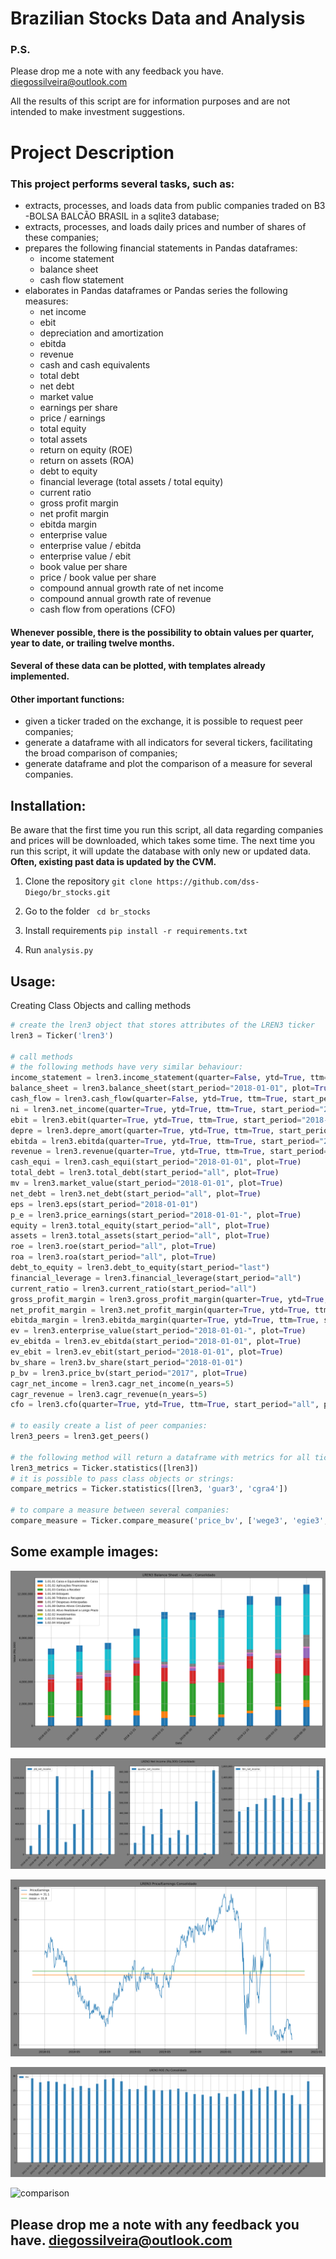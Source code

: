 # Brazilian Stocks Data and Analysis
### P.S.
Please drop me a note with any feedback you have.
diegossilveira@outlook.com

All the results of this script are for information purposes and are not intended to make investment suggestions.

# Project Description

### This project performs several tasks, such as:
* extracts, processes, and loads data from public companies traded on B3 -BOLSA BALCÃO BRASIL in a sqlite3 database;
* extracts, processes, and loads daily prices and number of shares of these companies;
* prepares the following financial statements in Pandas dataframes:
  * income statement
  * balance sheet
  * cash flow statement
* elaborates in Pandas dataframes or Pandas series the following measures:
  * net income
  * ebit
  * depreciation and amortization
  * ebitda
  * revenue
  * cash and cash equivalents
  * total debt
  * net debt
  * market value
  * earnings per share
  * price / earnings
  * total equity
  * total assets
  * return on equity (ROE)
  * return on assets (ROA)
  * debt to equity
  * financial leverage (total assets / total equity)
  * current ratio
  * gross profit margin
  * net profit margin
  * ebitda margin
  * enterprise value
  * enterprise value / ebitda
  * enterprise value / ebit
  * book value per share
  * price / book value per share
  * compound annual growth rate of net income
  * compound annual growth rate of revenue
  * cash flow from operations (CFO)
 
#### Whenever possible, there is the possibility to obtain values per quarter, year to date, or trailing twelve months.
#### Several of these data can be plotted, with templates already implemented.
#### Other important functions:
* given a ticker traded on the exchange, it is possible to request peer companies;
* generate a dataframe with all indicators for several tickers, facilitating the broad comparison of companies;
* generate dataframe and plot the comparison of a measure for several companies.

## Installation:
Be aware that the first time you run this script, all data regarding companies and prices will be downloaded, which takes some time. The next time you run this script, it will update the database with only new or updated data. **Often, existing past data is updated by the CVM.**

1. Clone the repository `git clone https://github.com/dss-Diego/br_stocks.git`

2. Go to the folder ` cd br_stocks`

3. Install requirements `pip install -r requirements.txt`

4. Run `analysis.py`

## Usage:

Creating Class Objects and calling methods

```python
# create the lren3 object that stores attributes of the LREN3 ticker
lren3 = Ticker('lren3')

# call methods 
# the following methods have very similar behaviour:
income_statement = lren3.income_statement(quarter=False, ytd=True, ttm=False, start_period='2018-01-01')
balance_sheet = lren3.balance_sheet(start_period="2018-01-01", plot=True)
cash_flow = lren3.cash_flow(quarter=False, ytd=True, ttm=True, start_period="2018-01-01")
ni = lren3.net_income(quarter=True, ytd=True, ttm=True, start_period="2018", plot=True)
ebit = lren3.ebit(quarter=True, ytd=True, ttm=True, start_period="2018-01-01", plot=True)
depre = lren3.depre_amort(quarter=True, ytd=True, ttm=True, start_period="2018-01-01", plot=True)
ebitda = lren3.ebitda(quarter=True, ytd=True, ttm=True, start_period="2018-01-01", plot=True)
revenue = lren3.revenue(quarter=True, ytd=True, ttm=True, start_period="2018-01-01", plot=True)
cash_equi = lren3.cash_equi(start_period="2018-01-01", plot=True)
total_debt = lren3.total_debt(start_period="all", plot=True)
mv = lren3.market_value(start_period="2018-01-01", plot=True)
net_debt = lren3.net_debt(start_period="all", plot=True)
eps = lren3.eps(start_period="2018-01-01")
p_e = lren3.price_earnings(start_period="2018-01-01-", plot=True)
equity = lren3.total_equity(start_period="all", plot=True)
assets = lren3.total_assets(start_period="all", plot=True)
roe = lren3.roe(start_period="all", plot=True)
roa = lren3.roa(start_period="all", plot=True)
debt_to_equity = lren3.debt_to_equity(start_period="last")
financial_leverage = lren3.financial_leverage(start_period="all")
current_ratio = lren3.current_ratio(start_period="all")
gross_profit_margin = lren3.gross_profit_margin(quarter=True, ytd=True, ttm=True, start_period="2018-01-01")
net_profit_margin = lren3.net_profit_margin(quarter=True, ytd=True, ttm=True, start_period="all")
ebitda_margin = lren3.ebitda_margin(quarter=True, ytd=True, ttm=True, start_period="all")
ev = lren3.enterprise_value(start_period="2018-01-01-", plot=True)
ev_ebitda = lren3.ev_ebitda(start_period="2018-01-01", plot=True)
ev_ebit = lren3.ev_ebit(start_period="2018-01-01", plot=True)
bv_share = lren3.bv_share(start_period="2018-01-01")
p_bv = lren3.price_bv(start_period="2017", plot=True)
cagr_net_income = lren3.cagr_net_income(n_years=5)
cagr_revenue = lren3.cagr_revenue(n_years=5)
cfo = lren3.cfo(quarter=True, ytd=True, ttm=True, start_period="all", plot=True)

# to easily create a list of peer companies:
lren3_peers = lren3.get_peers()

# the following method will return a dataframe with metrics for all tickers in a list
lren3_metrics = Ticker.statistics([lren3])
# it is possible to pass class objects or strings:
compare_metrics = Ticker.statistics([lren3, 'guar3', 'cgra4'])

# to compare a measure between several companies:
compare_measure = Ticker.compare_measure('price_bv', ['wege3', 'egie3', 'lren3', 'vvar3'], {'start_period': '2017'})

```
## Some example images:
![Assets](/imgs/Figure_1.png)

![Net Income](/imgs/Figure_3.png)

![price earnings](/imgs/Figure_12.png)

![ROE](/imgs/Figure_15.png)

![comparison](/figs/Figure_22.png)

 
## Please drop me a note with any feedback you have. diegossilveira@outlook.com
